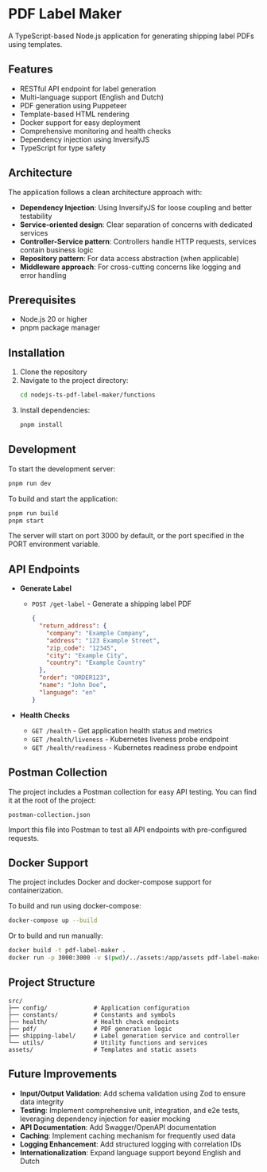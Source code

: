 # PDF Label Maker

A TypeScript-based Node.js application for generating shipping label PDFs using templates.

## Features

- RESTful API endpoint for label generation
- Multi-language support (English and Dutch)
- PDF generation using Puppeteer
- Template-based HTML rendering 
- Docker support for easy deployment
- Comprehensive monitoring and health checks
- Dependency injection using InversifyJS
- TypeScript for type safety

## Architecture

The application follows a clean architecture approach with:

- **Dependency Injection**: Using InversifyJS for loose coupling and better testability
- **Service-oriented design**: Clear separation of concerns with dedicated services
- **Controller-Service pattern**: Controllers handle HTTP requests, services contain business logic
- **Repository pattern**: For data access abstraction (when applicable)
- **Middleware approach**: For cross-cutting concerns like logging and error handling

## Prerequisites

- Node.js 20 or higher
- pnpm package manager

## Installation

1. Clone the repository
2. Navigate to the project directory:
   ```bash
   cd nodejs-ts-pdf-label-maker/functions
   ```
3. Install dependencies:
   ```bash
   pnpm install
   ```

## Development

To start the development server:

```bash
pnpm run dev
```

To build and start the application:

```bash
pnpm run build
pnpm start
```

The server will start on port 3000 by default, or the port specified in the PORT environment variable.

## API Endpoints

- **Generate Label**
  - `POST /get-label` - Generate a shipping label PDF
    ```json
    {
      "return_address": {
        "company": "Example Company",
        "address": "123 Example Street",
        "zip_code": "12345",
        "city": "Example City",
        "country": "Example Country"
      },
      "order": "ORDER123",
      "name": "John Doe",
      "language": "en"
    }
    ```

- **Health Checks**
  - `GET /health` - Get application health status and metrics
  - `GET /health/liveness` - Kubernetes liveness probe endpoint
  - `GET /health/readiness` - Kubernetes readiness probe endpoint

## Postman Collection

The project includes a Postman collection for easy API testing. You can find it at the root of the project:

```
postman-collection.json
```

Import this file into Postman to test all API endpoints with pre-configured requests.

## Docker Support

The project includes Docker and docker-compose support for containerization. 

To build and run using docker-compose:

```bash
docker-compose up --build
```

Or to build and run manually:

```bash
docker build -t pdf-label-maker .
docker run -p 3000:3000 -v $(pwd)/../assets:/app/assets pdf-label-maker
```

## Project Structure

```
src/
├── config/             # Application configuration
├── constants/          # Constants and symbols
├── health/             # Health check endpoints
├── pdf/                # PDF generation logic
├── shipping-label/     # Label generation service and controller
└── utils/              # Utility functions and services
assets/                 # Templates and static assets
```

## Future Improvements

- **Input/Output Validation**: Add schema validation using Zod to ensure data integrity
- **Testing**: Implement comprehensive unit, integration, and e2e tests, leveraging dependency injection for easier mocking
- **API Documentation**: Add Swagger/OpenAPI documentation
- **Caching**: Implement caching mechanism for frequently used data
- **Logging Enhancement**: Add structured logging with correlation IDs
- **Internationalization**: Expand language support beyond English and Dutch
